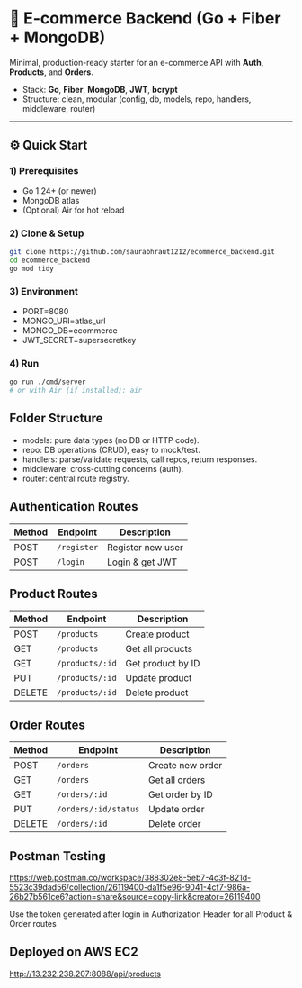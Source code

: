 # 🛒 E-commerce Backend (Go + Fiber + MongoDB)

Minimal, production-ready starter for an e-commerce API with **Auth**, **Products**, and **Orders**.
- Stack: **Go**, **Fiber**, **MongoDB**, **JWT**, **bcrypt**
- Structure: clean, modular (config, db, models, repo, handlers, middleware, router)

---

## ⚙️ Quick Start

### 1) Prerequisites
- Go 1.24+ (or newer)
- MongoDB atlas
- (Optional) Air for hot reload

### 2) Clone & Setup
```bash
git clone https://github.com/saurabhraut1212/ecommerce_backend.git
cd ecommerce_backend
go mod tidy
```
### 3) Environment
- PORT=8080
- MONGO_URI=atlas_url
- MONGO_DB=ecommerce
- JWT_SECRET=supersecretkey

### 4) Run
```bash
go run ./cmd/server
# or with Air (if installed): air
```

## Folder Structure
- models: pure data types (no DB or HTTP code).
- repo: DB operations (CRUD), easy to mock/test.
- handlers: parse/validate requests, call repos, return responses.
- middleware: cross-cutting concerns (auth).
- router: central route registry.
  
## Authentication Routes
| Method | Endpoint    | Description       |
| ------ | ----------- | ----------------- |
| POST   | `/register` | Register new user |
| POST   | `/login`    | Login & get JWT   |

## Product Routes
| Method | Endpoint        | Description       |
| ------ | --------------- | ----------------- |
| POST   | `/products`     | Create product    |
| GET    | `/products`     | Get all products  |
| GET    | `/products/:id` | Get product by ID |
| PUT    | `/products/:id` | Update product    |
| DELETE | `/products/:id` | Delete product    |

## Order Routes
| Method | Endpoint      | Description      |
| ------ | ------------- | ---------------- |
| POST   | `/orders`     | Create new order |
| GET    | `/orders`     | Get all orders   |
| GET    | `/orders/:id` | Get order by ID  |
| PUT    | `/orders/:id/status` | Update order     |
| DELETE | `/orders/:id` | Delete order     |

## Postman Testing
https://web.postman.co/workspace/388302e8-5eb7-4c3f-821d-5523c39dad56/collection/26119400-da1f5e96-9041-4cf7-986a-26b27b561ce6?action=share&source=copy-link&creator=26119400

Use the token generated after login in Authorization Header for all Product & Order routes

## Deployed on AWS EC2 
http://13.232.238.207:8088/api/products
  
